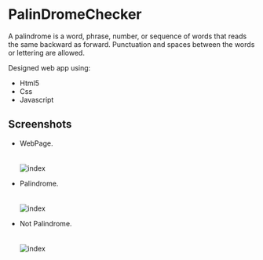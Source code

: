 # PalinDromeChecker
A palindrome is a word, phrase, number, or sequence of words that reads the same backward as forward. Punctuation and spaces between the words or lettering are allowed.


Designed web app using:

- Html5
- Css
- Javascript


## Screenshots
  - WebPage.<br><br><br>
    ![index](https://github.com/HimanshuMaurya1012/PalinDromeChecker/edit/main/img/ss1.PNG)
    <br>
    
  - Palindrome.<br><br><br>
    ![index](https://github.com/HimanshuMaurya1012/PalinDromeChecker/edit/main/img/ss1.PNG)
    <br>
    
    
   - Not Palindrome.<br><br><br>
    ![index](https://github.com/HimanshuMaurya1012/PalinDromeChecker/edit/main/img/ss1.PNG)
    <br>
